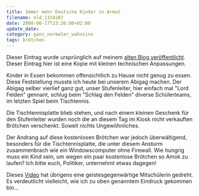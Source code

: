 ```yaml
---
title: Immer mehr Deutsche Kinder in Armut
filename: old_1154287
date: 2008-06-17T23:26:00+02:00
update_date:
category: ganz_normaler_wahnsinn
tags: brötchen
---
```

Dieser Eintrag wurde ursprünglich auf meinem [alten Blog veröffentlicht](https://stu.blogger.de/stories/1154287/). Dieser Eintrag hier ist eine Kopie mit kleinen technischen Anpassungen.

Kinder in Essen bekommen offensichtlich zu Hause nicht genug zu essen. Diese Feststellung musste ich heute bei unserem Abigag machen. Der Abigag selber vierlief ganz gut, unser Stufenleiter, hier einfach mal "Lord Felden" gennant, schlug beim "Schlag den Felden" diverse Schülerteams, im letzten Spiel beim Tischtennis.

Die Tischtennisplatte blieb stehen, und nach einem kleinen Geschenk für den Stufenleiter wurden noch die an diesem Tag im Kiosk nicht verkauften Brötchen verschenkt. Soweit nichts Ungewöhnliches.

Der Andrang auf diese kostenlosen Brötchen war jedoch überwältigend, besonders für die Tischtennisplatte, die unter diesem Ansturm zusammenbrach wie ein Windowscomputer ohne Firewall. Wie hungrig muss ein Kind sein, um wegen ein paar kostenlose Brötchen so Amok zu laufen? Ich bitte euch, Politiker, unternehmt etwas dagegen!

Dieses [Video](http://de.youtube.com/watch?v=_QTmSy5UrPw) hat übrigens eine geistesgegenwärtige Mitschülerin gedreht. Es verdeutlicht vielleicht, wie ich zu oben genanntem Eindruck gekommen bin…
